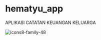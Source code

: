 # hematyu_app

APLIKASI CATATAN KEUANGAN KELUARGA

![icons8-family-48](https://github.com/user-attachments/assets/fa109be1-ca25-42a0-a04f-b43a8aa3f35d)

